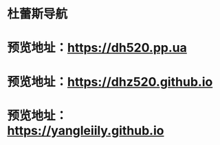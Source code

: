 # 杜蕾斯导航
# 预览地址：https://dh520.pp.ua
# 预览地址：https://dhz520.github.io
# 预览地址：https://yangleiily.github.io